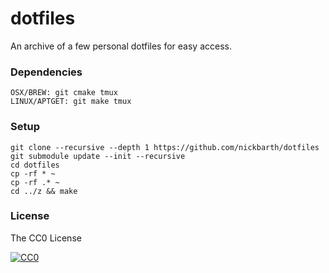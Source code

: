 # dotfiles

An archive of a few personal dotfiles for easy access.

### Dependencies

```terminal
OSX/BREW: git cmake tmux
LINUX/APTGET: git make tmux
```

### Setup

```terminal
git clone --recursive --depth 1 https://github.com/nickbarth/dotfiles
git submodule update --init --recursive
cd dotfiles
cp -rf * ~
cp -rf .* ~
cd ../z && make
```

### License
The CC0 License

[![CC0](http://i.creativecommons.org/l/zero/1.0/88x31.png)](http://creativecommons.org/publicdomain/zero/1.0/)

